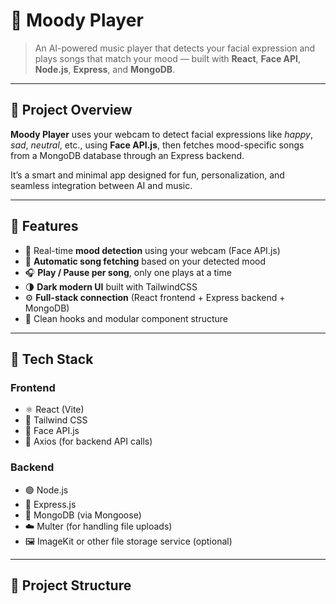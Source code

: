 # 🎵 Moody Player

> An AI-powered music player that detects your facial expression and plays songs that match your mood — built with **React**, **Face API**, **Node.js**, **Express**, and **MongoDB**.

---

## 🧠 Project Overview

**Moody Player** uses your webcam to detect facial expressions like *happy*, *sad*, *neutral*, etc., using **Face API.js**, then fetches mood-specific songs from a MongoDB database through an Express backend.

It’s a smart and minimal app designed for fun, personalization, and seamless integration between AI and music.

---

## 🚀 Features

- 🎥 Real-time **mood detection** using your webcam (Face API.js)
- 🧩 **Automatic song fetching** based on your detected mood
- 🎧 **Play / Pause per song**, only one plays at a time
- 🌗 **Dark modern UI** built with TailwindCSS
- ⚙️ **Full-stack connection** (React frontend + Express backend + MongoDB)
- 🧠 Clean hooks and modular component structure

---

## 🧩 Tech Stack

### **Frontend**
- ⚛️ React (Vite)
- 🎨 Tailwind CSS
- 🤖 Face API.js
- 📡 Axios (for backend API calls)

### **Backend**
- 🟢 Node.js
- 🚀 Express.js
- 💾 MongoDB (via Mongoose)
- ☁️ Multer (for handling file uploads)
- 🖼️ ImageKit or other file storage service (optional)

---

## 📂 Project Structure

